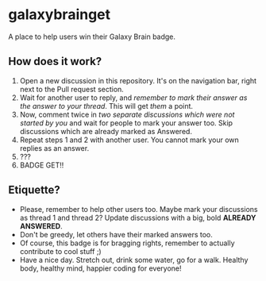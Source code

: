 # galaxybrainget
A place to help users win their Galaxy Brain badge.

## How does it work?
1. Open a new discussion in this repository. It's on the navigation bar, right next to the Pull request section.
2. Wait for another user to reply, and *remember to mark their answer as the answer to your thread*. This will get *them* a point.
3. Now, comment twice in *two separate discussions which were not started by you* and wait for people to mark your answer too.
    Skip discussions which are already marked as Answered.
4. Repeat steps 1 and 2 with another user. You cannot mark your own replies as an answer.
5. ???
6. BADGE GET!!

## Etiquette?
* Please, remember to help other users too. Maybe mark your discussions as thread 1 and thread 2? Update discussions with a big, bold **ALREADY ANSWERED**.
* Don't be greedy, let others have their marked answers too.
* Of course, this badge is for bragging rights, remember to actually contribute to cool stuff ;)
* Have a nice day. Stretch out, drink some water, go for a walk. Healthy body, healthy mind, happier coding for everyone!
